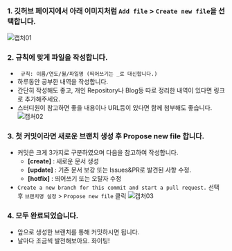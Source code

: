 ### 1. 깃허브 페이지에서 아래 이미지처럼 `Add file` > `Create new file`을 선택합니다.
![캡처01](https://user-images.githubusercontent.com/54934681/103728345-15834780-5021-11eb-81dd-7cf5e7bcdc12.PNG)
<br/>

### 2. 규칙에 맞게 파일을 작성합니다.
* ` 규칙: 이름/연도/월/파일명 (띄어쓰기는 _로 대신합니다.)`
* 하루동안 공부한 내역을 작성합니다.
* 간단히 작성해도 좋고, 개인 Repository나 Blog등 따로 정리한 내역이 있다면 링크로 추가해주세요.
* 스터디원이 참고하면 좋을 내용이나 URL등이 있다면 함께 첨부해도 좋습니다.
![캡처02](https://user-images.githubusercontent.com/54934681/103728562-bc67e380-5021-11eb-9730-209d82aa9a9d.PNG)

### 3. 첫 커밋이라면 새로운 브랜치 생성 후 Propose new file 합니다.
* 커밋은 크게 3가지로 구분하였으며 다음을 참고하여 작성합니다.<br />
  * **[create]** : 새로운 문서 생성<br />
  * **[update]** : 기존 문서 보강 또는 Issues&PR로 발견된 사항 수정. <br />
  * **[hotfix]** : 띄어쓰기 또는 오탈자 수정<br />
* `Create a new branch for this commit and start a pull request.` 선택 후 `브랜치명 설정` > `Propose new file` 클릭
![캡처03](https://user-images.githubusercontent.com/54934681/103728856-6d6e7e00-5022-11eb-92d8-94fa937c0dd8.PNG)

### 4. 모두 완료되었습니다.
* 앞으로 생성한 브랜치를 통해 커밋하시면 됩니다.
* 날마다 조금씩 발전해보아요. 화이팅!
